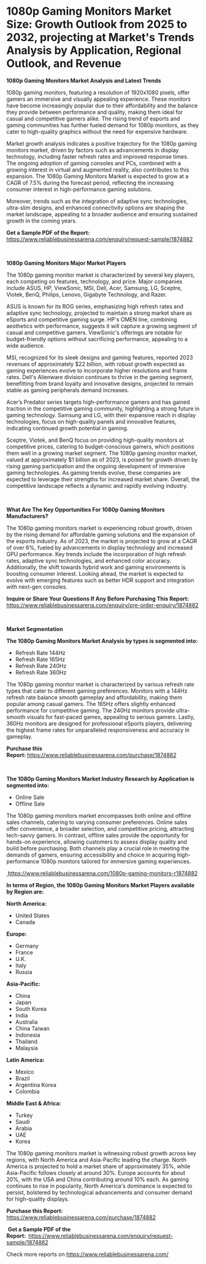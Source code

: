<p><h1>1080p Gaming Monitors Market Size: Growth Outlook from 2025 to 2032, projecting at Market's Trends Analysis by Application, Regional Outlook, and Revenue</h1></p><p><strong>1080p Gaming Monitors Market Analysis and Latest Trends</strong></p>
<p><p>1080p gaming monitors, featuring a resolution of 1920x1080 pixels, offer gamers an immersive and visually appealing experience. These monitors have become increasingly popular due to their affordability and the balance they provide between performance and quality, making them ideal for casual and competitive gamers alike. The rising trend of esports and gaming communities has further fueled demand for 1080p monitors, as they cater to high-quality graphics without the need for expensive hardware.</p><p>Market growth analysis indicates a positive trajectory for the 1080p gaming monitors market, driven by factors such as advancements in display technology, including faster refresh rates and improved response times. The ongoing adoption of gaming consoles and PCs, combined with a growing interest in virtual and augmented reality, also contributes to this expansion. The 1080p Gaming Monitors Market is expected to grow at a CAGR of 7.5% during the forecast period, reflecting the increasing consumer interest in high-performance gaming solutions.</p><p>Moreover, trends such as the integration of adaptive sync technologies, ultra-slim designs, and enhanced connectivity options are shaping the market landscape, appealing to a broader audience and ensuring sustained growth in the coming years.</p></p>
<p><strong>Get a Sample PDF of the Report:&nbsp;</strong> <a href="https://www.reliablebusinessarena.com/enquiry/request-sample/1874882?utm_campaign=2819&utm_medium=2&utm_source=Github&utm_content=ia&utm_term=05042025&utm_id=1080p-gaming-monitors">https://www.reliablebusinessarena.com/enquiry/request-sample/1874882</a></p>
<p>&nbsp;</p>
<p><strong>1080p Gaming Monitors Major Market Players</strong></p>
<p><p>The 1080p gaming monitor market is characterized by several key players, each competing on features, technology, and price. Major companies include ASUS, HP, ViewSonic, MSI, Dell, Acer, Samsung, LG, Sceptre, Viotek, BenQ, Philips, Lenovo, Gigabyte Technology, and Razer.</p><p>ASUS is known for its ROG series, emphasizing high refresh rates and adaptive sync technology, projected to maintain a strong market share as eSports and competitive gaming surge. HP's OMEN line, combining aesthetics with performance, suggests it will capture a growing segment of casual and competitive gamers. ViewSonic's offerings are notable for budget-friendly options without sacrificing performance, appealing to a wide audience.</p><p>MSI, recognized for its sleek designs and gaming features, reported 2023 revenues of approximately $22 billion, with robust growth expected as gaming experiences evolve to incorporate higher resolutions and frame rates. Dell's Alienware division continues to thrive in the gaming segment, benefitting from brand loyalty and innovative designs, projected to remain stable as gaming peripherals demand increases.</p><p>Acer’s Predator series targets high-performance gamers and has gained traction in the competitive gaming community, highlighting a strong future in gaming technology. Samsung and LG, with their expansive reach in display technologies, focus on high-quality panels and innovative features, indicating continued growth potential in gaming.</p><p>Sceptre, Viotek, and BenQ focus on providing high-quality monitors at competitive prices, catering to budget-conscious gamers, which positions them well in a growing market segment. The 1080p gaming monitor market, valued at approximately $1 billion as of 2023, is poised for growth driven by rising gaming participation and the ongoing development of immersive gaming technologies. As gaming trends evolve, these companies are expected to leverage their strengths for increased market share. Overall, the competitive landscape reflects a dynamic and rapidly evolving industry.</p></p>
<p>&nbsp;</p>
<p><strong>What Are The Key Opportunities For 1080p Gaming Monitors Manufacturers?</strong></p>
<p><p>The 1080p gaming monitors market is experiencing robust growth, driven by the rising demand for affordable gaming solutions and the expansion of the esports industry. As of 2023, the market is projected to grow at a CAGR of over 6%, fueled by advancements in display technology and increased GPU performance. Key trends include the incorporation of high refresh rates, adaptive sync technologies, and enhanced color accuracy. Additionally, the shift towards hybrid work and gaming environments is boosting consumer interest. Looking ahead, the market is expected to evolve with emerging features such as better HDR support and integration with next-gen consoles.</p></p>
<p><strong>Inquire or Share Your Questions If Any Before Purchasing This Report:</strong> <a href="https://www.reliablebusinessarena.com/enquiry/pre-order-enquiry/1874882?utm_campaign=2819&utm_medium=2&utm_source=Github&utm_content=ia&utm_term=05042025&utm_id=1080p-gaming-monitors">https://www.reliablebusinessarena.com/enquiry/pre-order-enquiry/1874882</a></p>
<p>&nbsp;</p>
<p><strong>Market Segmentation</strong></p>
<p><strong>The 1080p Gaming Monitors Market Analysis by types is segmented into:</strong></p>
<p><ul><li>Refresh Rate 144Hz</li><li>Refresh Rate 165Hz</li><li>Refresh Rate 240Hz</li><li>Refresh Rate 360Hz</li></ul></p>
<p><p>The 1080p gaming monitor market is characterized by various refresh rate types that cater to different gaming preferences. Monitors with a 144Hz refresh rate balance smooth gameplay and affordability, making them popular among casual gamers. The 165Hz offers slightly enhanced performance for competitive gaming. The 240Hz monitors provide ultra-smooth visuals for fast-paced games, appealing to serious gamers. Lastly, 360Hz monitors are designed for professional eSports players, delivering the highest frame rates for unparalleled responsiveness and accuracy in gameplay.</p></p>
<p><strong>Purchase this Report:&nbsp;</strong><a href="https://www.reliablebusinessarena.com/purchase/1874882?utm_campaign=2819&utm_medium=2&utm_source=Github&utm_content=ia&utm_term=05042025&utm_id=1080p-gaming-monitors">https://www.reliablebusinessarena.com/purchase/1874882</a></p>
<p>&nbsp;</p>
<p><strong>The 1080p Gaming Monitors Market Industry Research by Application is segmented into:</strong></p>
<p><ul><li>Online Sale</li><li>Offline Sale</li></ul></p>
<p><p>The 1080p gaming monitors market encompasses both online and offline sales channels, catering to varying consumer preferences. Online sales offer convenience, a broader selection, and competitive pricing, attracting tech-savvy gamers. In contrast, offline sales provide the opportunity for hands-on experience, allowing customers to assess display quality and build before purchasing. Both channels play a crucial role in meeting the demands of gamers, ensuring accessibility and choice in acquiring high-performance 1080p monitors tailored for immersive gaming experiences.</p></p>
<p><a href="https://www.reliablebusinessarena.com/1080p-gaming-monitors-r1874882?utm_campaign=2819&utm_medium=2&utm_source=Github&utm_content=ia&utm_term=05042025&utm_id=1080p-gaming-monitors">&nbsp;https://www.reliablebusinessarena.com/1080p-gaming-monitors-r1874882</a></p>
<p><strong>In terms of Region, the 1080p Gaming Monitors Market Players available by Region are:</strong></p>
<p>
    <p> <strong> North America: </strong>
        <ul>
            <li>United States</li>
            <li>Canada</li>
        </ul>
        </p> 
    <p> <strong> Europe: </strong>
        <ul>
            <li>Germany</li>
            <li>France</li>
            <li>U.K.</li>
            <li>Italy</li>
            <li>Russia</li>
        </ul>
        </p> 
    <p> <strong> Asia-Pacific: </strong>
        <ul>
            <li>China</li>
            <li>Japan</li>
            <li>South Korea</li>
            <li>India</li>
            <li>Australia</li>
            <li>China Taiwan</li>
            <li>Indonesia</li>
            <li>Thailand</li>
            <li>Malaysia</li>
        </ul>
        </p> 
    <p> <strong> Latin America: </strong>
        <ul>
            <li>Mexico</li>
            <li>Brazil</li>
            <li>Argentina Korea</li>
            <li>Colombia</li>
        </ul>
        </p> 
    <p> <strong> Middle East & Africa: </strong>
        <ul>
            <li>Turkey</li>
            <li>Saudi</li>
            <li>Arabia</li>
            <li>UAE</li>
            <li>Korea</li>
        </ul>
    </p>
    </p>
<p><p>The 1080p gaming monitors market is witnessing robust growth across key regions, with North America and Asia-Pacific leading the charge. North America is projected to hold a market share of approximately 35%, while Asia-Pacific follows closely at around 30%. Europe accounts for about 20%, with the USA and China contributing around 10% each. As gaming continues to rise in popularity, North America's dominance is expected to persist, bolstered by technological advancements and consumer demand for high-quality displays.</p></p>
<p><strong>Purchase this Report: </strong><a href="https://www.reliablebusinessarena.com/purchase/1874882?utm_campaign=2819&utm_medium=2&utm_source=Github&utm_content=ia&utm_term=05042025&utm_id=1080p-gaming-monitors">https://www.reliablebusinessarena.com/purchase/1874882</a></p>
<p>&nbsp;<strong>Get a Sample PDF of the Report:&nbsp;&nbsp;</strong><a href="https://www.reliablebusinessarena.com/enquiry/request-sample/1874882?utm_campaign=2819&utm_medium=2&utm_source=Github&utm_content=ia&utm_term=05042025&utm_id=1080p-gaming-monitors">https://www.reliablebusinessarena.com/enquiry/request-sample/1874882</a></p>
<p><strong></strong></p>
<p>Check more reports on <a href="https://www.reliablebusinessarena.com/?utm_campaign=2819&utm_medium=2&utm_source=Github&utm_content=ia&utm_term=05042025&utm_id=1080p-gaming-monitors">https://www.reliablebusinessarena.com/</a></p>